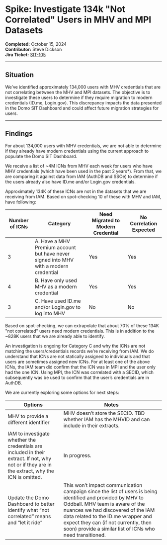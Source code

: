 # Spike: Investigate 134k "Not Correlated" Users in MHV and MPI Datasets  
**Completed:** October 15, 2024  
**Contributor:** Steve Dickson  
**Jira Ticket:** [SIT-105](https://jira.devops.va.gov/secure/RapidBoard.jspa?rapidView=12843&projectKey=SIT&view=detail&selectedIssue=SIT-105#)

---

## Situation  
We’ve identified approximately 134,000 users with MHV credentials that are not correlating between the MHV and MPI datasets. The objective is to investigate these users to determine if they require migration to modern credentials (ID.me, Login.gov). This discrepancy impacts the data presented in the Domo SIT Dashboard and could affect future migration strategies for users.

---

## Findings  

For about 134,000 users with MHV credentials, we are not able to determine if they already have modern credentials using the current approach to populate the Domo SIT Dashboard. 
 
We receive a list of ~4M ICNs from MHV each week for users who have MHV credentials (which have been used in the past 2 years*). From that, we are comparing it against data from IAM (AuthDB and SSOe) to determine if the users already also have ID.me and/or Login.gov credentials.  

Approximately 134K of these ICNs are not in the datasets that we are receiving from IAM. Based on spot-checking 10 of these with MHV and IAM, have following:

| **Number of ICNs** | **Category** | **Need Migrated to Modern Credential** | **No Correlation Expected** |
| ------------------ | ------------ | ------------------------------------- | -------------------------- |
| 3 | A. Have a MHV Premium account but have never signed into MHV with a modern credential | Yes | Yes |
| 4 | B. Have only used MHV as a modern credential | Yes | Yes |
| 3 | C. Have used ID.me and/or Login.gov to log into MHV | No | No |

Based on spot-checking, we can extrapolate that about 70% of these 134K "not correlated" users need modern credentials. This is in addition to the ~828K users that we are already able to identify.  

An investigation is ongoing for Category C and why the ICNs are not matching the users/credentials records we’re receiving from IAM. We do understand that ICNs are not statically assigned to individuals and that users are sometimes assigned new ICNs. For at least one of the above ICNs, the IAM team did confirm that the ICN was in MPI and the user only had the one ICN.  Using MPI, the ICN was correlated with a SECID, which subsequently was be used to confirm that the user’s credentials are in AuthDB.

We are currently exploring some options for next steps:

| **Options** | **Notes** |
| ----------- | --------- |
| MHV to provide a different identifier | MHV doesn’t store the SECID.  TBD whether IAM has the MHVID and can  include in their extracts. |
| IAM to investigate whether the credentials are included in their extract.  If not, why not or if they are in the extract, why the ICN is omitted. | In progress. |
| Update the Domo Dashboard to better identify what “not correlated” means and “let it ride” | This won’t impact communication campaign since the list of  users is being identified and provided by MHV to Oddball. MHV team is aware of the nuances we had discovered of the IAM data related to the ID.me wrapper and expect they can (if not currently, then soon) provide a similar list of ICNs who need transitioned. |
